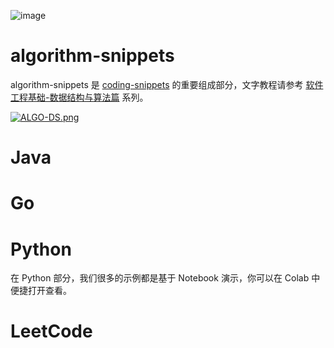 ![image](https://user-images.githubusercontent.com/5803001/45917824-f2641680-beaf-11e8-8076-b0f139d88270.png)

# algorithm-snippets

algorithm-snippets 是 [coding-snippets](https://github.com/wxyyxc1992/coding-snippets) 的重要组成部分，文字教程请参考 [软件工程基础-数据结构与算法篇](https://github.com/wx-chevalier/SoftwareEngineering-Series/tree/master/%E6%95%B0%E6%8D%AE%E7%BB%93%E6%9E%84%E4%B8%8E%E7%AE%97%E6%B3%95) 系列。

[![ALGO-DS.png](https://i.postimg.cc/ZRsgkypv/ALGO-DS.png)](https://postimg.cc/xJHgM8s9)

# Java

# Go

# Python

在 Python 部分，我们很多的示例都是基于 Notebook 演示，你可以在 Colab 中便捷打开查看。

# LeetCode
